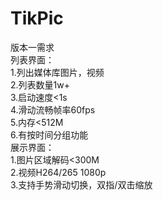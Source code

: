# TikPic

版本一需求  
列表界面：   
1.列出媒体库图片，视频  
2.列表数量1w+  
3.启动速度<1s  
4.滑动流畅帧率60fps  
5.内存<512M  
6.有按时间分组功能  
展示界面：  
1.图片区域解码<300M  
2.视频H264/265 1080p  
3.支持手势滑动切换，双指/双击缩放  
